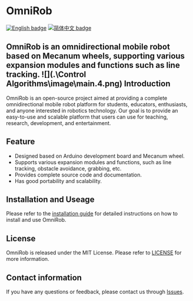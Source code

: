 # OmniRob

[![English badge](https://img.shields.io/badge/%E8%8B%B1%E6%96%87-English-blue)](./README.md)
[![简体中文 badge](https://img.shields.io/badge/%E7%AE%80%E4%BD%93%E4%B8%AD%E6%96%87-Simplified%20Chinese-green)](./README-zh_cn.md)

OmniRob is an omnidirectional mobile robot based on Mecanum wheels, supporting various expansion modules and functions such as line tracking.
![](.\Control Algorithms\image\main.4.png)
Introduction
--

OmniRob is an open-source project aimed at providing a complete omnidirectional mobile robot platform for students, educators, enthusiasts, and anyone interested in robotics technology. Our goal is to provide an easy-to-use and scalable platform that users can use for teaching, research, development, and entertainment.

Feature
--

* Designed based on Arduino development board and Mecanum wheel.
* Supports various expansion modules and functions, such as line tracking, obstacle avoidance, grabbing, etc.
* Provides complete source code and documentation.
* Has good portability and scalability.

Installation and Useage
--

Please refer to the [installation guide](https://github.com/yourusername/OmniRob/wiki/Installation) for detailed instructions on how to install and use OmniRob.

License
---

OmniRob is released under the MIT License. Please refer to [LICENSE](https://github.com/yourusername/OmniRob/blob/main/LICENSE) for more information.

Contact information
----

If you have any questions or feedback, please contact us through [Issues](https://github.com/yourusername/OmniRob/issues).

